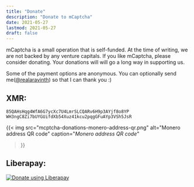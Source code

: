```yaml
---
title: "Donate"
description: "Donate to mCaptcha"
date: 2021-05-27
lastmod: 2021-05-27
draft: false
---
```


mCaptcha is a small operation that is self-funded. At the time of
writing, we are not backed by any venture capitals. If you like
mCaptcha, please consider donating. Your donations will will go a long
way in supporting us.

Some of the payment options are anonymous. You can optionally send
me([@realaravinth](/contributors/aravinth-manivannan/)) so that I can
thank you :)

## XMR:

```
85QAHsHqg4WfA6G7ycXc7U4LmrSLCQARv6H9p3AYjf8o8YP
WH3ngC8Zi7bUYGUifdXb54Xuz41kcu2pqgGFuAYp3VSh5JsR
```

{{< img
    src="mcptcha-donations-monero-address-qr.png"
    alt="Monero address QR code"
    caption="<em>Monero address QR code</em>"
>}}

## Liberapay:

<script src="https://liberapay.com/realaravinth/widgets/button.js"></script>

<noscript><a href="https://liberapay.com/realaravinth/donate"><img alt="Donate using Liberapay" src="https://liberapay.com/assets/widgets/donate.svg"></a></noscript>
